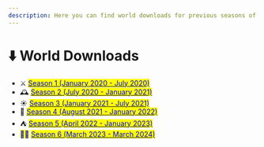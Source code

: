 ```yaml
---
description: Here you can find world downloads for previous seasons of Chertia.
---
```


# ⬇️ World Downloads

* ⚔️ [<mark style="color:blue;">Season 1 (January 2020 - July 2020)</mark>](https://drive.google.com/file/d/18hfjLJO0oc45OuB9qT88k3MhgFSbCKZ\_/view?usp=share\_link)
* 🕰️ [<mark style="color:blue;">Season 2 (July 2020 - January 2021)</mark>](https://drive.google.com/file/d/17g5o1yzSOY5h-0ZfGK3zJIbdSKsfnYRU/view?usp=share\_link)
* ☀️ [<mark style="color:blue;">Season 3 (January 2021 - July 2021)</mark>](https://drive.google.com/file/d/1xZOv\_AakIBnHYjNQ5HNMdzfhYtCgenlk/view?usp=share\_link)
* 🧙 [<mark style="color:blue;">Season 4 (August 2021 - January 2022)</mark>](https://drive.google.com/file/d/1BJA-V60ev2FjOuaSc4CNGAStDYjQaWmQ/view?usp=share\_link)
* ⛺️ [<mark style="color:blue;">Season 5 (April 2022 - January 2023)</mark>](https://drive.google.com/file/d/1yL5b10LquTnBbvtZBgYWEXq3lp7eHjbf/view?usp=share\_link)
* <mark style="color:blue;">🐦‍🔥</mark> [<mark style="color:blue;">Season 6 (March 2023 - March 2024)</mark>](https://drive.google.com/file/d/12kcXFf8UZlCCq5HMpAyHak9LabtZE-Zk/view?usp=share\_link)
